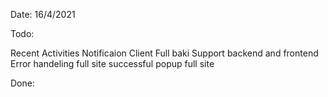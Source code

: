 Date: 16/4/2021

Todo: 

Recent Activities
Notificaion
Client Full baki
Support backend and frontend 
Error handeling full site
successful popup full site


Done: 


